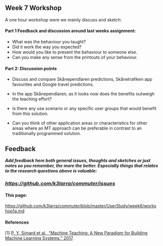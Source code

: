 ## Week 7 Workshop
A one hour workshop were we mainly discuss and sketch:


#### Part 1 Feedback and discussion around last weeks assignment:
* What was the behaviour you taught?
* Did it work the way you expected?
* How would you like to present the behaviour to someone else.
* Can you make any sense from the printouts of your behaviour. 

#### Part 2: Discussion points

* Discuss and compare Skånependlaren predictions, Skånetrafiken app favourites and Google travel predictions.
*	In the app Skånependlaren, as it looks now does the benefits outweigh the teaching effort?
*	Is there any use scenario or any specific user groups that would benefit from this solution.

*	Can you think of other application areas or characteristics for other areas where an MT approach can be preferable in contrast to an traditionally programmed solution.


## Feedback
***Add feedback here both general issues, thoughts and sketches or just notes so you remember, the more the better. Especially things that relates to the research questions above is valuable:***

### ***https://github.com/k3larra/commuter/issues***

#### This page:
https://github.com/k3larra/commuter/blob/master/UserStudy/week6/workshop1a.md

#### References
[1] [P. Y. Simard et al., “Machine Teaching: A New Paradigm for Building Machine Learning Systems,” 2017](https://arxiv.org/pdf/1707.06742v3.pdf).<br/>
